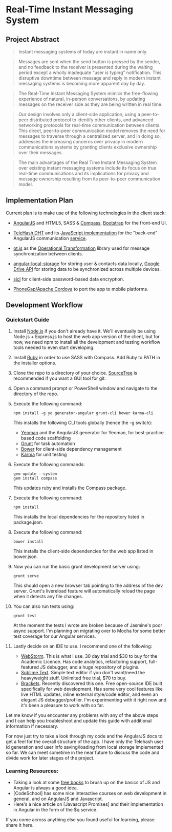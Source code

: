 Real-Time Instant Messaging System
==================================

Project Abstract
----------------

>Instant messaging systems of today are instant in name only. 

>Messages are sent when the send button is pressed by the sender, and no feedback to the receiver is presented during 
the waiting period except a wholly inadequate “user is typing” notification. This disruptive downtime between message 
and reply in modern instant messaging systems is becoming more apparent day by day. 

>The Real-Time Instant Messaging System mimics the free-flowing experience of natural, in-person conversations, by 
updating messages on the receiver side as they are being written in real time. 

>Our design involves only a client-side application, using a peer-to-peer distributed protocol to identify other 
clients, and advanced networking protocols for real-time communication between clients. This direct, peer-to-peer 
communication model removes the need for messages to traverse through a centralized server, and in doing so, addresses 
the increasing concerns over privacy in modern communications systems by granting clients exclusive ownership over 
their messages. 

>The main advantages of the Real Time Instant Messaging System over existing instant messaging systems include its 
focus on true real-time communications and its implications for privacy and message ownership resulting from its 
peer-to-peer communication model. 

Implementation Plan
-------------------

Current plan is to make use of the following technologies in the client stack:

* [AngularJS](https://angularjs.org/) and HTML5, SASS & [Compass](http://compass-style.org/), 
    [Bootstrap](http://getbootstrap.com/) for the front-end UI.

* [TeleHash DHT](http://telehash.org/) and its [JavaScript implementation](https://github.com/telehash/node-telehash) 
    for the "back-end" AngularJS communication [service](https://docs.angularjs.org/guide/services).

* [ot.js](https://github.com/Operational-Transformation/ot.js) as the 
    [Operational Transformation](http://en.wikipedia.org/wiki/Operational_transformation) library used for message 
    synchronization between clients.

* [angular-local-storage](https://github.com/grevory/angular-local-storage) for storing user & contacts data locally, 
    [Google Drive API](https://developers.google.com/drive/) for storing data to be synchronized across multiple 
    devices.

* [sjcl](https://github.com/bitwiseshiftleft/sjcl) for client-side password-based data encryption.

* [PhoneGap/Apache Cordova](http://phonegap.com/) to port the app to mobile platforms.

Development Workflow
--------------------

### Quickstart Guide

1. Install [Node.js](http://nodejs.org/) if you don't already have it. We'll eventually be using Node.js + Express.js 
    to host the web app version of the client, but for now, we need npm to install all the development and testing 
    workflow tools needed to even start developing.
    
2. Install [Ruby](https://www.ruby-lang.org/en/installation/) in order to use SASS with Compass. Add Ruby to PATH in 
    the installer options.

3. Clone the repo to a directory of your choice. [SourceTree](http://www.sourcetreeapp.com/) is recommended if you want 
    a GUI tool for git.

4. Open a command prompt or PowerShell window and navigate to the directory of the repo.

5. Execute the following command:
    
    ```CLI
    npm install -g yo generator-angular grunt-cli bower karma-cli
    ```
    
    This installs the following CLI tools globally (hence the -g switch):
    
    * [Yeoman](http://yeoman.io/) and the AngularJS generator for Yeoman, for best-practice based code scaffolding
    * [Grunt](http://gruntjs.com/) for task automation
    * [Bower](http://bower.io/) for client-side dependency management
    * [Karma](http://karma-runner.github.io/0.12/index.html) for unit testing

6. Execute the following commands: 

    ```CLI
    gem update --system
    gem install compass
    ```
    
    This updates ruby and installs the Compass package.    

7. Execute the following command:

    ```CLI
    npm install
    ```

    This installs the local dependencies for the repository listed in package.json.
    
8. Execute the following command:
    
    ```CLI
    bower install
    ```

    This installs the client-side dependencies for the web app listed in bower.json.

9. Now you can run the basic grunt development server using:
    
    ```CLI
    grunt serve
    ```
    
    This should open a new browser tab pointing to the address of the dev server. Grunt's livereload feature will 
        automatically reload the page when it detects any file changes.

10. You can also run tests using:

    ```CLI
    grunt test
    ```
    
    At the moment the tests I wrote are broken because of Jasmine's poor async support. I'm planning on migrating over 
         to Mocha for some better test coverage for our Angular services.
        
11. Lastly decide on an IDE to use. I recommend one of the following:
    
    * [WebStorm](http://www.jetbrains.com/webstorm/). This is what I use. 30 day trial and $30 to buy for the Academic 
        Licence. Has code analytics, refactoring support, full-featured JS debugger, and a huge repository of plugins.
    * [Sublime Text](http://www.sublimetext.com/). Simple text editor if you don't want/need the heavyweight stuff.
        Unlimited free trial, $70 to buy.
    * [Brackets](http://brackets.io/). Recently discovered this one. Free open-source IDE built specifically for web 
        development. Has some very cool features like live HTML updates, inline external style/code editor, and even 
        an elegant JS debugger/profiler. I'm experimenting with it right now and it's been a pleasure to work with so 
        far.

Let me know if you encounter any problems with any of the above steps and I can help you troubleshoot and update this 
    guide with additional information if necessary.

For now just try to take a look through my code and the AngularJS docs to get a feel for the overall structure of the 
    app. I have only the Telehash user id generation and user info saving/loading from local storage implemented so 
    far. We can meet sometime in the near future to discuss the code and divide work for later stages of the project.

### Learning Resources:

* Taking a look at some [free books](http://resrc.io/list/10/list-of-free-programming-books/#javascript) to brush 
    up on the basics of JS and Angular is always a good idea.       
* [CodeSchool] has some nice interactive courses on web development in general, and on AngularJS and Javascript.
* Here's a nice article on [Javascript Promises] and their implementation in Angular in the form of the $q service.

If you come across anything else you found useful for learning, please share it here.

